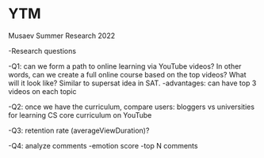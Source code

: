 # YTM
Musaev Summer Research 2022

-Research questions

-Q1: can we form a path to online learning via YouTube videos? In other words, can we create a full online course based on the top videos? What will it look like? Similar to supersat idea in SAT.
		-advantages: can have top 3 videos on each topic

-Q2: once we have the curriculum, compare users: bloggers vs universities for learning CS core curriculum on YouTube

-Q3: retention rate (averageViewDuration)?

-Q4: analyze comments
  -emotion score
	-top N comments

